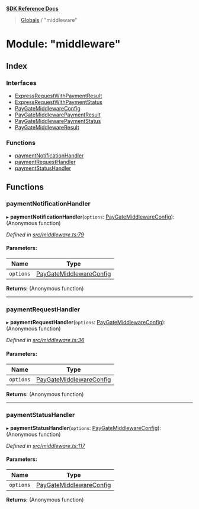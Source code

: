 **[SDK Reference Docs](../README.md)**

> [Globals](../README.md) / "middleware"

# Module: "middleware"

## Index

### Interfaces

- [ExpressRequestWithPaymentResult](../interfaces/_middleware_.expressrequestwithpaymentresult.md)
- [ExpressRequestWithPaymentStatus](../interfaces/_middleware_.expressrequestwithpaymentstatus.md)
- [PayGateMiddlewareConfig](../interfaces/_middleware_.paygatemiddlewareconfig.md)
- [PayGateMiddlewarePaymentResult](../interfaces/_middleware_.paygatemiddlewarepaymentresult.md)
- [PayGateMiddlewarePaymentStatus](../interfaces/_middleware_.paygatemiddlewarepaymentstatus.md)
- [PayGateMiddlewareResult](../interfaces/_middleware_.paygatemiddlewareresult.md)

### Functions

- [paymentNotificationHandler](_middleware_.md#paymentnotificationhandler)
- [paymentRequestHandler](_middleware_.md#paymentrequesthandler)
- [paymentStatusHandler](_middleware_.md#paymentstatushandler)

## Functions

### paymentNotificationHandler

▸ **paymentNotificationHandler**(`options`: [PayGateMiddlewareConfig](../interfaces/_middleware_.paygatemiddlewareconfig.md)): (Anonymous function)

_Defined in [src/middleware.ts:79](https://github.com/distributhor/paygate-sdk/blob/09aaeab/src/middleware.ts#L79)_

#### Parameters:

| Name      | Type                                                                             |
| --------- | -------------------------------------------------------------------------------- |
| `options` | [PayGateMiddlewareConfig](../interfaces/_middleware_.paygatemiddlewareconfig.md) |

**Returns:** (Anonymous function)

---

### paymentRequestHandler

▸ **paymentRequestHandler**(`options`: [PayGateMiddlewareConfig](../interfaces/_middleware_.paygatemiddlewareconfig.md)): (Anonymous function)

_Defined in [src/middleware.ts:36](https://github.com/distributhor/paygate-sdk/blob/09aaeab/src/middleware.ts#L36)_

#### Parameters:

| Name      | Type                                                                             |
| --------- | -------------------------------------------------------------------------------- |
| `options` | [PayGateMiddlewareConfig](../interfaces/_middleware_.paygatemiddlewareconfig.md) |

**Returns:** (Anonymous function)

---

### paymentStatusHandler

▸ **paymentStatusHandler**(`options`: [PayGateMiddlewareConfig](../interfaces/_middleware_.paygatemiddlewareconfig.md)): (Anonymous function)

_Defined in [src/middleware.ts:117](https://github.com/distributhor/paygate-sdk/blob/09aaeab/src/middleware.ts#L117)_

#### Parameters:

| Name      | Type                                                                             |
| --------- | -------------------------------------------------------------------------------- |
| `options` | [PayGateMiddlewareConfig](../interfaces/_middleware_.paygatemiddlewareconfig.md) |

**Returns:** (Anonymous function)
